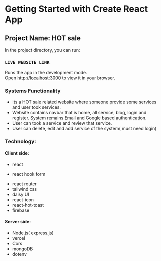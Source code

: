 # Getting Started with Create React App

## Project Name: HOT sale

In the project directory, you can run:

### `LIVE WEBSITE LINK`

Runs the app in the development mode.\
Open [http://localhost:3000](http://localhost:3000) to view it in your browser.

### Systems Functionality

- Its a HOT sale related website where someone provide some services and user took services.
- Website contains navbar that is home, all service, blog, login and register.
  System remains Email and Google based authentication.
- User can took a service and review that service.
- User can delete, edit and add service of the system( must need login)

### Technology:

#### Client side:

- react
* react hook form
- react router
- tailwind css
- daisy UI
- react-icon
- react-hot-toast
- firebase

#### Server side:

- Node.js( express.js)
- vercel
- Cors
- mongoDB
- dotenv
